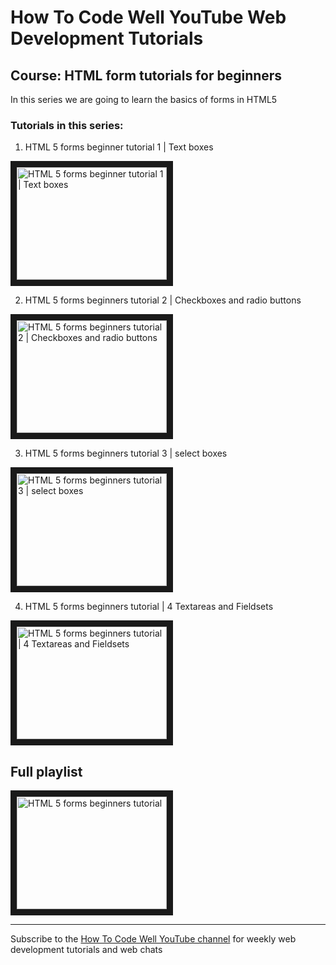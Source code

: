 # How To Code Well YouTube Web Development Tutorials


## Course: HTML form tutorials for beginners

 In this series we are going to learn the basics of forms in HTML5
 
### Tutorials in this series:

1. HTML 5 forms beginner tutorial 1 | Text boxes

<a href="https://youtu.be/bFJ5yr5ap14?list=PLZdsdjcJ44WUmamJbyAYJ9SGkTffxtiRG" target="_blank"><img src="http://img.youtube.com/vi/bFJ5yr5ap14/0.jpg" 
alt="HTML 5 forms beginner tutorial 1 | Text boxes " width="240" height="180" border="10" /></a>

2. HTML 5 forms beginners tutorial 2 | Checkboxes and radio buttons 

<a href="https://youtu.be/2KtZa6Uk8nA?list=PLZdsdjcJ44WUmamJbyAYJ9SGkTffxtiRG" target="_blank"><img src="http://img.youtube.com/vi/2KtZa6Uk8nA/0.jpg" 
alt="HTML 5 forms beginners tutorial 2 | Checkboxes and radio buttons " width="240" height="180" border="10" /></a>


3. HTML 5 forms beginners tutorial 3 | select boxes 

<a href="https://youtu.be/kvjZCz0Lpj0?list=PLZdsdjcJ44WUmamJbyAYJ9SGkTffxtiRG" target="_blank"><img src="http://img.youtube.com/vi/kvjZCz0Lpj0/0.jpg" 
alt="HTML 5 forms beginners tutorial 3 | select boxes " width="240" height="180" border="10" /></a>

4. HTML 5 forms beginners tutorial | 4 Textareas and Fieldsets 

<a href="https://youtu.be/lByQbJQylTE" target="_blank"><img src="http://img.youtube.com/vi/lByQbJQylTE/0.jpg" 
alt="HTML 5 forms beginners tutorial | 4 Textareas and Fieldsets " width="240" height="180" border="10" /></a>


## Full playlist

<a href="https://www.youtube.com/playlist?list=PLZdsdjcJ44WUmamJbyAYJ9SGkTffxtiRG" target="_blank">
<img src="http://img.youtube.com/vi/bFJ5yr5ap14/0.jpg" alt="HTML 5 forms beginners tutorial" width="240" height="180" border="10" /></a>



***

Subscribe to the <a href="https://www.youtube.com/user/howtocodewell" alt="Weekly web development tutorials and web chats from the How To Code Well YouTube Channel" >How To Code Well YouTube channel</a> for weekly web development tutorials and web chats